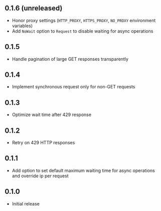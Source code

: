 ## 0.1.6 (unreleased)

- Honor proxy settings (`HTTP_PROXY`, `HTTPS_PROXY`, `NO_PROXY` environment variables)
- Add `NoWait` option to `Request` to disable waiting for async operations

## 0.1.5

- Handle pagination of large GET responses transparently

## 0.1.4

- Implement synchronous request only for non-GET requests

## 0.1.3

- Optimize wait time after 429 response

## 0.1.2

- Retry on 429 HTTP responses

## 0.1.1

- Add option to set default maximum waiting time for async operations and override ip per request

## 0.1.0

- Initial release
